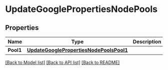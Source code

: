 # UpdateGooglePropertiesNodePools

## Properties
Name | Type | Description | Notes
------------ | ------------- | ------------- | -------------
**Pool1** | [**UpdateGooglePropertiesNodePoolsPool1**](UpdateGoogleProperties_nodePools_pool1.md) |  | [optional] 

[[Back to Model list]](../README.md#documentation-for-models) [[Back to API list]](../README.md#documentation-for-api-endpoints) [[Back to README]](../README.md)


